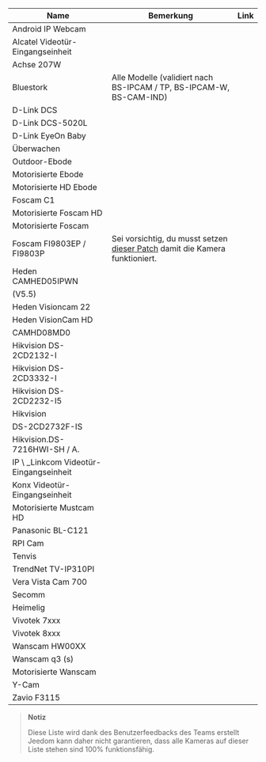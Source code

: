 | Name                     | Bemerkung                | Link                     |
|-------------------------|-------------------------|--------------------------|
| Android IP Webcam       |                         |                          |
| Alcatel Videotür-Eingangseinheit   |                         |                          |
| Achse 207W               |                         |                          |
| Bluestork               | Alle Modelle (validiert nach BS-IPCAM / TP, BS-IPCAM-W, BS-CAM-IND) |                          |
| D-Link DCS              |                         |                          |
| D-Link DCS-5020L        |                         |                          |
| D-Link EyeOn Baby       |                         |                          |
| Überwachen                 |                         |                          |
| Outdoor-Ebode        |                         |                          |
| Motorisierte Ebode          |                         |                          |
| Motorisierte HD Ebode      |                         |                          |
| Foscam C1               |                         |                          |
| Motorisierte Foscam HD     |                         |                          |
| Motorisierte Foscam        |                         |                          |
| Foscam FI9803EP / FI9803P | Sei vorsichtig, du musst setzen [dieser Patch](:https://drive.google.com/file/d/0B9gdDNCtvjAITEs0UjduRV9zSG8/view?usp=sharing) damit die Kamera funktioniert.
| Heden CAMHED05IPWN      |                         |                          |
| (V5.5)                  |                         |                          |
| Heden Visioncam 22      |                         |                          |
| Heden VisionCam HD      |                         |                          |
| CAMHD08MD0              |                         |                          |
| Hikvision DS-2CD2132-I  |                         |                          |
| Hikvision DS-2CD3332-I  |                         |                          |
| Hikvision DS-2CD2232-I5 |                         |                          |
| Hikvision               |                         |                          |
| DS-2CD2732F-IS          |                         |                          |
| Hikvision.DS-7216HWI-SH / A. |                         |                          |
| IP \ _Linkcom Videotür-Eingangseinheit |                         |                          |
| Konx Videotür-Eingangseinheit      |                         |                          |
| Motorisierte Mustcam HD    |                         |                          |
| Panasonic BL-C121       |                         |                          |
| RPI Cam                 |                         |                          |
| Tenvis                  |                         |                          |
| TrendNet TV-IP310PI     |                         |                          |
| Vera Vista Cam 700      |                         |                          |
| Secomm                  |                         |                          |
| Heimelig                |                         |                          |
| Vivotek 7xxx            |                         |                          |
| Vivotek 8xxx            |                         |                          |
| Wanscam HW00XX          |                         |                          |
| Wanscam q3 (s)           |                         |                          |
| Motorisierte Wanscam       |                         |                          |
| Y-Cam                   |                         |                          |
| Zavio F3115             |                         |                          |

> **Notiz**
>
> Diese Liste wird dank des Benutzerfeedbacks des Teams erstellt
> Jeedom kann daher nicht garantieren, dass alle Kameras auf dieser Liste stehen
> sind 100% funktionsfähig.
